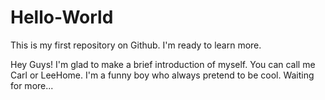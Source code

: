 # Hello-World
This is my first repository on Github. I'm ready to learn more.

Hey Guys!
I'm glad to make a brief introduction of myself.
You can call me Carl or LeeHome.
I'm a funny boy who always pretend to be cool.
Waiting for more...
